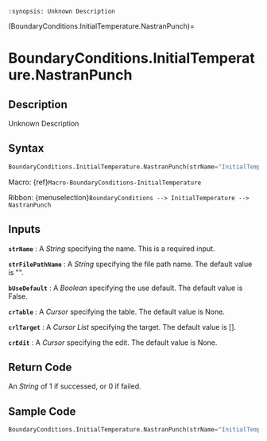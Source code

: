 ```{module} BoundaryConditions.InitialTemperature.NastranPunch()
:synopsis: Unknown Description
```

(BoundaryConditions.InitialTemperature.NastranPunch)=

# BoundaryConditions.InitialTemperature.NastranPunch

## Description

Unknown Description

## Syntax

```python
BoundaryConditions.InitialTemperature.NastranPunch(strName="InitialTemperature1",dTemperatureValue=0.0, strFilePathName="", bUseDefault=False, crTable=None, crlTarget=[], crEdit=None)
```

Macro: {ref}`Macro-BoundaryConditions-InitialTemperature`

Ribbon: {menuselection}`BoundaryConditions --> InitialTemperature --> NastranPunch`

## Inputs

**`strName`**
: A _String_ specifying the name. This is a required input.

**`strFilePathName`**
: A _String_ specifying the file path name. The default value is "".

**`bUseDefault`**
: A _Boolean_ specifying the use default. The default value is False.

**`crTable`**
: A _Cursor_ specifying the table. The default value is None.

**`crlTarget`**
: A _Cursor List_ specifying the target. The default value is [].

**`crEdit`**
: A _Cursor_ specifying the edit. The default value is None.

## Return Code

An _String_ of 1 if successed, or 0 if failed.

## Sample Code

```python
BoundaryConditions.InitialTemperature.NastranPunch(strName="InitialTemperature1",dTemperatureValue=0.0, strFilePathName="", bUseDefault=False, crTable=None, crlTarget=[], crEdit=None)
```
